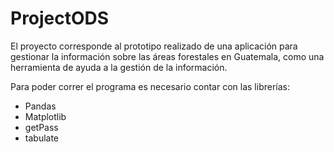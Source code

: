 # ProjectODS
El proyecto corresponde al prototipo realizado de una aplicación para gestionar la información sobre las áreas forestales en Guatemala, como una herramienta de ayuda a la gestión de la información.

Para poder correr el programa es necesario contar con las librerías:
- Pandas
- Matplotlib
- getPass
- tabulate
